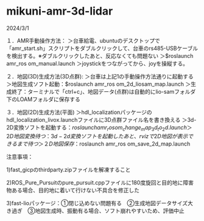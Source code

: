 # mikuni-amr-3d-lidar
2024/3/1

１．AMR手動操作方法：
  ＞台車給電、ubuntuのデスクトップで「amr_start.sh」スクリプトをダブルクリックして、台車のrs485-USBケーブルを検出する。※ダブルクリックしたあと、反応なくても問題ない
  ＞$roslaunch amr_ros om_manual.launch
  ＞joystickをつながってから、joyを操縦する。
  
２．地図(3D)生成方法(3D点群):
  ＞台車は上記1の手動操作方法通りに起動する
  ＞地図生成ソフト起動：$roslaunch amr_ros om_2d_liosam_map.launch
  ＞生成終了：ターミナルで「ctrl+c」、地図データ(点群)は自動的にlio-samフォルダ下のLOAMフォルダに保存する
  
３．地図(2D)生成方法(平面)
  ＞hdl_localizationパッケージのhdl_localization_livox.launchファイルに3D点群ファイル名を書き換える
  ＞3d-2D変換ソフトを起動する：$roslaunch amr_ros om_change_map_3d_to_2d.launch
  ＞2D地図変換待つ：3d-2d変換ソフトを起動したあと、rvizで2D地図が表示できるまで待つ
  ＞２D地図保存：$roslaunch amr_ros om_save_2d_map.launch

注意事項：

1)fast_gicpのthirdparty.zipファイルを解凍すること

2)ROS_Pure_Pursuitのpure_pursuit.cppファイルに180度旋回と目的地に障害物ある場合、目的地に着いて行けない不具合を修正した

3)fast-lioパッケージ：①閉じ込めない問題有る　②生成地図データサイズ大き過ぎ　③地図生成時、振動有る場合、ソフト崩れやすいため、評価中止

